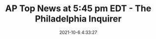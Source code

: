 ---
"title": "AP Top News at 5:45 pm EDT - The Philadelphia Inquirer"
"date": "2021-10-6 4:33:27"
"feed_name": "GOOGLENEWSDRILLING"
"feed_website": "https://news.google.com/search?q=drilling%2Bincident&hl=en-US&gl=US&ceid=US:en"
"feed_rss": "https://news.google.com/rss/search?q=drilling%2Bincident&hl=en-US&gl=US&ceid=US:en"
"link": "https://www.inquirer.com/wires/ap/ap-top-news-822-am-edt-20211006.html"
"source": "{'href': 'https://www.inquirer.com', 'title': 'The Philadelphia Inquirer'}"
"file": "_posts/2021-1-1-6ae15ea2b0278e481e2f5274129105b11560457f.md"
"accident": "0"
"drilling": "0"
"dead": "0"
"injured": "0"
"arrested": "0"
"place": "unknown place"
"where": "unknown site"
"causes": "unknown"
"place_uri": "unknown place"
---